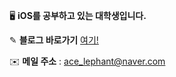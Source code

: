 🖥 **iOS를 공부하고 있는 대학생입니다.** 

✎ **블로그 바로가기** [여기!](https://velog.io/@youngking0914)

✉️ **메일 주소** : ace_lephant@naver.com

<!---
Youngking0914/Youngking0914 is a ✨ special ✨ repository because its `README.md` (this file) appears on your GitHub profile.
You can click the Preview link to take a look at your changes.
--->
